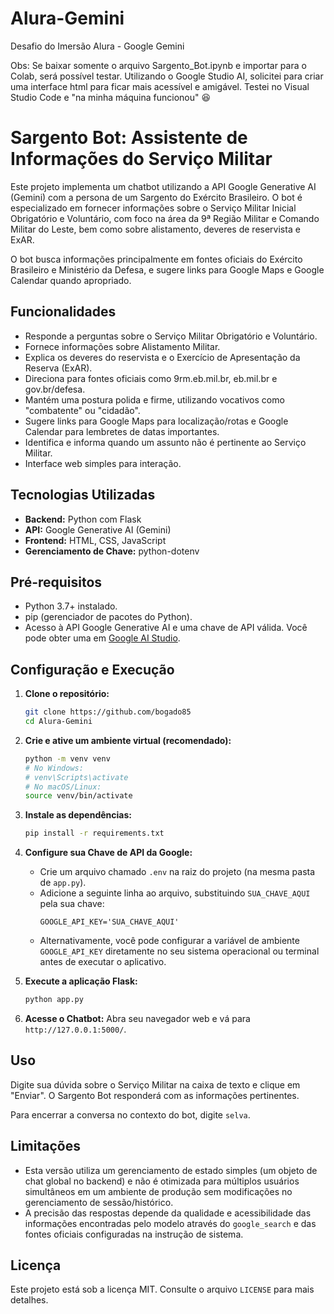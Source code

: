 # Alura-Gemini
Desafio do Imersão Alura - Google Gemini

Obs: Se baixar somente o arquivo Sargento_Bot.ipynb e importar para o Colab, será possível testar.
Utilizando o Google Studio AI, solicitei para criar uma interface html para ficar mais acessível e amigável. Testei no Visual Studio Code e "na minha máquina funcionou" 😆

# Sargento Bot: Assistente de Informações do Serviço Militar

Este projeto implementa um chatbot utilizando a API Google Generative AI (Gemini) com a persona de um Sargento do Exército Brasileiro. O bot é especializado em fornecer informações sobre o Serviço Militar Inicial Obrigatório e Voluntário, com foco na área da 9ª Região Militar e Comando Militar do Leste, bem como sobre alistamento, deveres de reservista e ExAR.

O bot busca informações principalmente em fontes oficiais do Exército Brasileiro e Ministério da Defesa, e sugere links para Google Maps e Google Calendar quando apropriado.

## Funcionalidades

*   Responde a perguntas sobre o Serviço Militar Obrigatório e Voluntário.
*   Fornece informações sobre Alistamento Militar.
*   Explica os deveres do reservista e o Exercício de Apresentação da Reserva (ExAR).
*   Direciona para fontes oficiais como 9rm.eb.mil.br, eb.mil.br e gov.br/defesa.
*   Mantém uma postura polida e firme, utilizando vocativos como "combatente" ou "cidadão".
*   Sugere links para Google Maps para localização/rotas e Google Calendar para lembretes de datas importantes.
*   Identifica e informa quando um assunto não é pertinente ao Serviço Militar.
*   Interface web simples para interação.

## Tecnologias Utilizadas

*   **Backend:** Python com Flask
*   **API:** Google Generative AI (Gemini)
*   **Frontend:** HTML, CSS, JavaScript
*   **Gerenciamento de Chave:** python-dotenv

## Pré-requisitos

*   Python 3.7+ instalado.
*   pip (gerenciador de pacotes do Python).
*   Acesso à API Google Generative AI e uma chave de API válida. Você pode obter uma em [Google AI Studio](https://aistudio.google.com/app/apikey).

## Configuração e Execução

1.  **Clone o repositório:**
    ```bash
    git clone https://github.com/bogado85
    cd Alura-Gemini
    ```

2.  **Crie e ative um ambiente virtual (recomendado):**
    ```bash
    python -m venv venv
    # No Windows:
    # venv\Scripts\activate
    # No macOS/Linux:
    source venv/bin/activate
    ```

3.  **Instale as dependências:**
    ```bash
    pip install -r requirements.txt
    ```

4.  **Configure sua Chave de API da Google:**
    *   Crie um arquivo chamado `.env` na raiz do projeto (na mesma pasta de `app.py`).
    *   Adicione a seguinte linha ao arquivo, substituindo `SUA_CHAVE_AQUI` pela sua chave:
        ```env
        GOOGLE_API_KEY='SUA_CHAVE_AQUI'
        ```
    *   Alternativamente, você pode configurar a variável de ambiente `GOOGLE_API_KEY` diretamente no seu sistema operacional ou terminal antes de executar o aplicativo.

5.  **Execute a aplicação Flask:**
    ```bash
    python app.py
    ```

6.  **Acesse o Chatbot:**
    Abra seu navegador web e vá para `http://127.0.0.1:5000/`.

## Uso

Digite sua dúvida sobre o Serviço Militar na caixa de texto e clique em "Enviar". O Sargento Bot responderá com as informações pertinentes.

Para encerrar a conversa no contexto do bot, digite `selva`.

## Limitações

*   Esta versão utiliza um gerenciamento de estado simples (um objeto de chat global no backend) e não é otimizada para múltiplos usuários simultâneos em um ambiente de produção sem modificações no gerenciamento de sessão/histórico.
*   A precisão das respostas depende da qualidade e acessibilidade das informações encontradas pelo modelo através do `google_search` e das fontes oficiais configuradas na instrução de sistema.

## Licença

Este projeto está sob a licença MIT. Consulte o arquivo `LICENSE` para mais detalhes.
